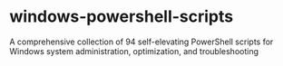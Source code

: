 # windows-powershell-scripts
A comprehensive collection of 94 self-elevating PowerShell scripts for Windows system administration, optimization, and troubleshooting
